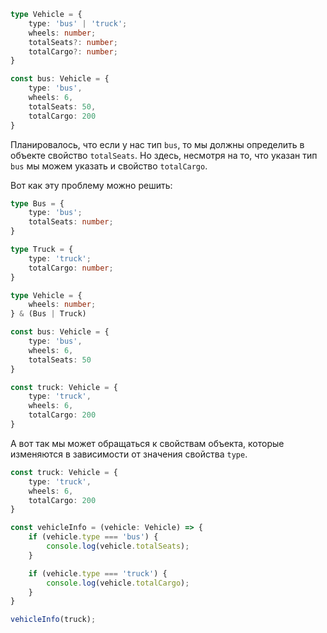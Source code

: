 ```ts
type Vehicle = {
    type: 'bus' | 'truck';
    wheels: number;
    totalSeats?: number;
    totalCargo?: number;
}

const bus: Vehicle = {
    type: 'bus',
    wheels: 6,
    totalSeats: 50,
    totalCargo: 200
}
```

Планировалось, что если у нас тип `bus`, то мы должны определить в объекте свойство `totalSeats`. 
Но здесь, несмотря на то, что указан тип `bus` мы можем указать и свойство `totalCargo`.

Вот как эту проблему можно решить:
```ts
type Bus = {
    type: 'bus';
    totalSeats: number;
}

type Truck = {
    type: 'truck';
    totalCargo: number;
}

type Vehicle = {
    wheels: number;
} & (Bus | Truck)
```

```ts
const bus: Vehicle = {
    type: 'bus',
    wheels: 6,
    totalSeats: 50
}

const truck: Vehicle = {
    type: 'truck',
    wheels: 6,
    totalCargo: 200
}
```

А вот так мы может обращаться к свойствам объекта, которые изменяются в зависимости от значения свойства `type`.
```ts
const truck: Vehicle = {
    type: 'truck',
    wheels: 6,
    totalCargo: 200
}

const vehicleInfo = (vehicle: Vehicle) => {
    if (vehicle.type === 'bus') {
        console.log(vehicle.totalSeats);
    }

    if (vehicle.type === 'truck') {
        console.log(vehicle.totalCargo);
    }
}

vehicleInfo(truck);
```
